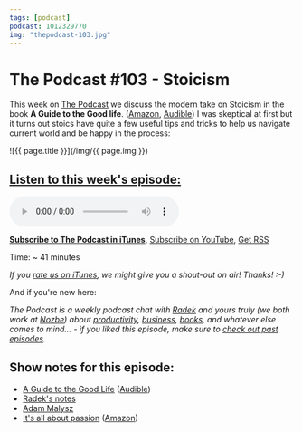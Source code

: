 ```yaml
---
tags: [podcast]
podcast: 1012329770
img: "thepodcast-103.jpg"
---
```


# The Podcast #103 - Stoicism

This week on [The Podcast][p] we discuss the modern take on Stoicism in the book **A Guide to the Good life**. ([Amazon](https://www.amazon.com/dp/1522632735?tag=sliwinski-20), [Audible](https://www.audible.com/pd/B00G6ZLMDC?tag=sliwinski-20)) I was skeptical at first but it turns out stoics have quite a few useful tips and tricks to help us navigate current world and be happy in the process:

<!--More-->

![{{ page.title }}](/img/{{ page.img }})

## [Listen to this week's episode:][e]

<audio controls>
<source src="https://files.nozbe.com/podcast/103.mp3" type="audio/mpeg">
</audio>

**[Subscribe to The Podcast in iTunes][i]**, [Subscribe on YouTube][y], [Get RSS][rss]

Time: ~ 41 minutes

*If you [rate us on iTunes][i], we might give you a shout-out on air! Thanks! :-)*

And if you're new here:

*The Podcast is a weekly podcast chat with [Radek][r] and yours truly (we both work at [Nozbe][n]) about [productivity](/productivity), [business](/business), [books](/books), and whatever else comes to mind… - if you liked this episode, make sure to [check out past episodes](/podcast).*

## Show notes for this episode:

  * [A Guide to the Good Life](https://www.amazon.com/Guide-Good-Life-Ancient-Stoic/dp/0195374614/) ([Audible](https://www.audible.com/pd/Nonfiction/A-Guide-to-the-Good-Life-Audiobook/B00G6ZLMDC))
  * [Radek's notes](http://radex.io/books/guide-to-good-life/)
  * [Adam Malysz](https://en.wikipedia.org/wiki/Adam_Ma%C5%82ysz)
  * [It's all about passion](https://sliwinski.com/passion/) ([Amazon](https://www.amazon.com/Its-all-about-Passion-productivity-ebook/dp/B00KL524K8/))

[y]: https://michael.gratis/thepodcastyt
[rss]: http://thepodcast.fm/episodes?format=RSS
[e]: http://thepodcast.fm/episodes/103

[p]: https://michael.gratis/thepodcastfm
[n]: https://nozbe.com/?a=mike
[r]: https://michael.gratis/radex
[i]: https://michael.gratis/thepodcast
[o]: https://michael.gratis/ipadonly

[pm]: http://productivemag.com/
